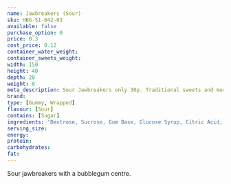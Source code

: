 ```yaml
---
name: Jawbreakers (Sour)
sku: HBG-SI-042-03
available: false
purchase_option: 0
price: 0.3
cost_price: 0.12
container_water_weight: 
container_sweets_weight: 
width: 150
height: 40
depth: 20
weight: 0
meta_description: Sour Jawbreakers only 30p. Traditional sweets and more at Humbugs Confectionery Store. Specialists in satisfying your sweet tooth!
brand: 
type: [Gummy, Wrapped]
flavour: [Sour]
contains: [Sugar]
ingredients: 'Dextrose, Sucrose, Gum Base, Glucose Syrup, Citric Acid, Flavourings, Colours: E104, E133; Glazing Agents: Carnauba Wax; Antioxidant: E321'
serving_size: 
energy: 
protein: 
carbohydrates: 
fat: 
---
```

Sour jawbreakers with a bubblegum centre.